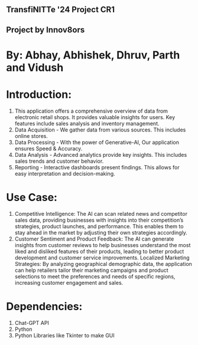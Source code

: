 ## TransfiNITTe '24 Project CR1
## Project by Innov8ors
# By: Abhay, Abhishek, Dhruv, Parth and Vidush

# Introduction:
1. This application offers a comprehensive overview of data from electronic retail shops. It provides valuable insights for users. Key features include sales analysis and inventory management.
2. Data Acquisition - We gather data from various sources. This includes online stores.
3. Data Processing - With the power of Generative-AI, Our application ensures Speed & Accuracy.
4. Data Analysis - Advanced analytics provide key insights. This includes sales trends and customer behavior.
5. Reporting - Interactive dashboards present findings. This allows for easy interpretation and decision-making.

# Use Case:
1. Competitive Intelligence: The AI can scan related news and competitor sales data, providing businesses with insights into their competition’s strategies, product launches, and performance. This enables them to stay ahead in the market by adjusting their own strategies accordingly.
2. Customer Sentiment and Product Feedback: The AI can generate insights from customer reviews to help businesses understand the most liked and disliked features of their products, leading to better product development and customer service improvements.
Localized Marketing Strategies: By analyzing geographical demographic data, the application can help retailers tailor their marketing campaigns and product selections to meet the preferences and needs of specific regions, increasing customer engagement and sales.

# Dependencies:
1. Chat-GPT API
2. Python
3. Python Libraries like Tkinter to make GUI
